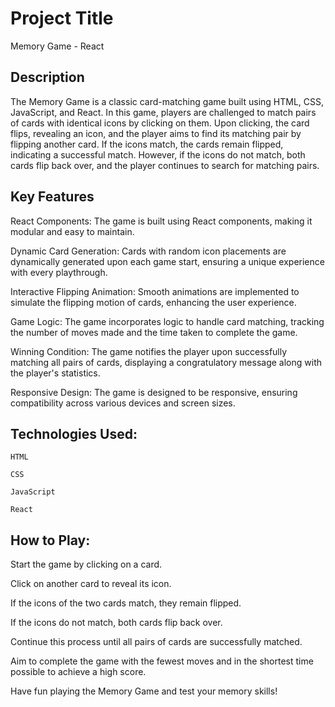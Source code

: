 
# Project Title

Memory Game - React


## Description
The Memory Game is a classic card-matching game built using HTML, CSS, JavaScript, and React. In this game, players are challenged to match pairs of cards with identical icons by clicking on them. Upon clicking, the card flips, revealing an icon, and the player aims to find its matching pair by flipping another card. If the icons match, the cards remain flipped, indicating a successful match. However, if the icons do not match, both cards flip back over, and the player continues to search for matching pairs.
## Key Features
React Components: The game is built using React components, making it modular and easy to maintain.

Dynamic Card Generation: Cards with random icon placements are dynamically generated upon each game start, ensuring a unique experience with every playthrough.

Interactive Flipping Animation: Smooth animations are implemented to simulate the flipping motion of cards, enhancing the user experience.

Game Logic: The game incorporates logic to handle card matching, tracking the number of moves made and the time taken to complete the game.

Winning Condition: The game notifies the player upon successfully matching all pairs of cards, displaying a congratulatory message along with the player's statistics.

Responsive Design: The game is designed to be responsive, ensuring compatibility across various devices and screen sizes.

## Technologies Used:
    HTML

    CSS

    JavaScript

    React
## How to Play:
Start the game by clicking on a card.

Click on another card to reveal its icon.

If the icons of the two cards match, they remain flipped.

If the icons do not match, both cards flip back over.

Continue this process until all pairs of cards are successfully matched.

Aim to complete the game with the fewest moves and in the shortest time possible to achieve a high score.

Have fun playing the Memory Game and test your memory skills!
